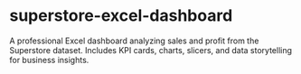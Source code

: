 # superstore-excel-dashboard
 A professional Excel dashboard analyzing sales and profit from the Superstore dataset. Includes KPI cards, charts, slicers, and data storytelling for business insights.
